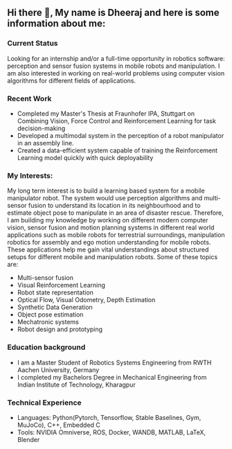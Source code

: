 ## Hi there 👋, My name is Dheeraj and here is some information about me:

### Current Status
Looking for an internship and/or a full-time opportunity in robotics software: perception and sensor fusion systems in mobile robots and manipulation. I am also interested in working on real-world problems using computer vision algorithms for different fields of applications.

### Recent Work
- Completed my Master's Thesis at Fraunhofer IPA, Stuttgart on Combining Vision, Force Control and Reinforcement Learning for task decision-making 
- Developed a multimodal system in the perception of a robot manipulator in an assembly line.
- Created a data-efficient system capable of training the Reinforcement Learning model quickly with quick deployability

### My Interests:
My long term interest is to build a learning based system for a mobile manipulator robot. The system would use perception algorithms and multi-sensor fusion to understand its location in its neighbourhood and to estimate object pose to manipulate in an area of disaster rescue. Therefore, I am building my knowledge by working on different modern computer vision, sensor fusion and motion planning systems in different real world applications such as mobile robots for terrestrial surroundings, manipulation robotics for assembly and ego motion understanding for mobile robots. These applications help me gain vital understandings about structured setups for different mobile and manipulation robots.
Some of these topics are:
  - Multi-sensor fusion
  - Visual Reinforcement Learning
  - Robot state representation
  - Optical Flow, Visual Odometry, Depth Estimation
  - Synthetic Data Generation
  - Object pose estimation
- Mechatronic systems
- Robot design and prototyping 

### Education background
- I am a Master Student of Robotics Systems Engineering from RWTH Aachen University, Germany
- I completed my Bachelors Degree in Mechanical Engineering from Indian Institute of Technology, Kharagpur

### Technical Experience
- Languages: Python(Pytorch, Tensorflow, Stable Baselines, Gym, MuJoCo), C++, Embedded C
- Tools: NVIDIA Omniverse, ROS, Docker, WANDB, MATLAB, LaTeX, Blender
